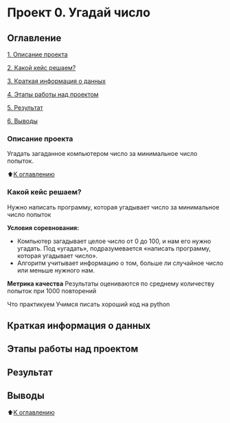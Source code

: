 #  Проект 0. Угадай число

## Оглавление
[1.	Описание проекта](https://github.com/JuliaSok/Temp/tree/main/Project_0/README.md#Описание-проекта)

[2.	Какой кейс решаем?](https://github.com/JuliaSok/Temp/tree/main/Project_0/README.md#Какой-кейс-решаем?)

[3. Краткая информация о данных](https://github.com/JuliaSok/Temp/tree/main/Project_0/README.md#Краткая-информация-о-данных)

[4. Этапы работы над проектом](https://github.com/JuliaSok/Temp/tree/main/Project_0/README.md#Этапы-работы-над-проектом)

[5. Результат](https://github.com/JuliaSok/Temp/tree/main/Project_0/README.md#Результат)

[6. Выводы](https://github.com/JuliaSok/Temp/tree/main/Project_0/README.md#Выводы)


### Описание проекта
Угадать загаданное компьютером число за минимальное число попыток.

:arrow_up:[K оглавлению](https://github.com/JuliaSok/Temp/tree/main/Project_0/README.md#Оглавление)

### Какой кейс решаем?
Нужно написать программу, которая угадывает число за минимальное число попыток


**Условия соревнования:**
- Компьютер загадывает целое число от 0 до 100, и нам его нужно угадать. Под «угадать», подразумевается «написать программу, которая угадывает число».
- Алгоритм учитывает информацию о том, больше ли случайное число или меньше нужного нам.

**Метрика качества**
Результаты оцениваются по среднему количеству попыток при 1000 повторений

Что практикуем Учимся писать хороший код на python

## Краткая информация о данных


## Этапы работы над проектом

## Результат 

## Выводы

:arrow_up:[K оглавлению](https://github.com/JuliaSok/Temp/tree/main/Project_0/README.md#Оглавление)